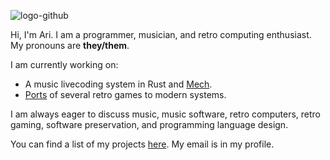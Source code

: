 ![logo-github](https://user-images.githubusercontent.com/48262530/173964536-33d2cfa8-e8be-402e-a045-cf47160a69b7.png)

Hi, I'm Ari. I am a programmer, musician, and retro computing enthusiast. My pronouns are **they/them**.

I am currently working on:

* A music livecoding system in Rust and [Mech](http://mech-lang.org/).
* [Ports](https://games.ahribellah.space/retro/) of several retro games to modern systems.

I am always eager to discuss music, music software, retro computers, retro gaming, software preservation, and programming language design.

You can find a list of my projects [here](http://ahribellah.space). My email is in my profile.
